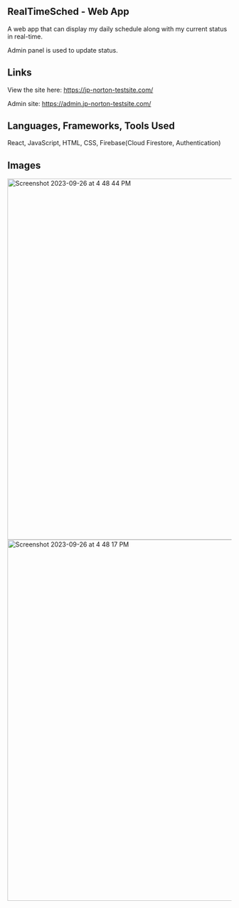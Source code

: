 ## RealTimeSched - Web App

A web app that can display my daily schedule along with my current status in real-time.

Admin panel is used to update status.

## Links

View the site here: https://jp-norton-testsite.com/

Admin site: https://admin.jp-norton-testsite.com/

## Languages, Frameworks, Tools Used

React, JavaScript, HTML, CSS, Firebase(Cloud Firestore, Authentication)

## Images

<img width="812" alt="Screenshot 2023-09-26 at 4 48 44 PM" src="https://github.com/jpnortonwastaken/jp-schedule-web-app/assets/132861519/953d5fd4-f944-4e12-bb69-36423518bdc8">
<img width="812" alt="Screenshot 2023-09-26 at 4 48 17 PM" src="https://github.com/jpnortonwastaken/jp-schedule-web-app/assets/132861519/397f5995-90aa-4b22-9dbb-feae4ccf470c">

